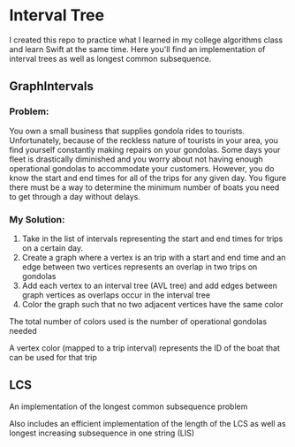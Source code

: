 # Interval Tree

I created this repo to practice what I learned in my college algorithms class and learn Swift at the same time. Here you'll find an implementation of interval trees as well as longest common subsequence.

## GraphIntervals

### Problem:

You own a small business that supplies gondola rides to tourists. Unfortunately, because of the reckless nature of tourists in your area, you find yourself constantly making repairs on your gondolas. Some days your fleet is drastically diminished and you worry about not having enough operational gondolas to accommodate your customers. However, you do know the start and end times for all of the trips for any given day. You figure there must be a way to determine the minimum number of boats you need to get through a day without delays.

### My Solution:

1. Take in the list of intervals representing the start and end times for trips on a certain day.
2. Create a graph where a vertex is an trip with a start and end time and an edge between two vertices represents an overlap in two trips on gondolas
3. Add each vertex to an interval tree (AVL tree) and add edges between graph vertices as overlaps occur in the interval tree
4. Color the graph such that no two adjacent vertices have the same color

The total number of colors used is the number of operational gondolas needed

A vertex color (mapped to a trip interval) represents the ID of the boat that can be used for that trip

## LCS

An implementation of the longest common subsequence problem

Also includes an efficient implementation of the length of the LCS as well as longest increasing subsequence in one string (LIS)
